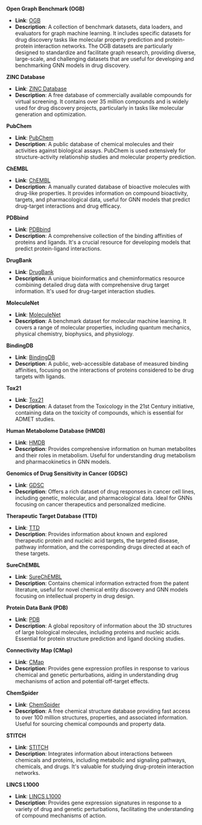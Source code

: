 **Open Graph Benchmark (OGB)**
   - **Link**: [OGB](https://ogb.stanford.edu/)
   - **Description**: A collection of benchmark datasets, data loaders, and evaluators for graph machine learning. It includes specific datasets for drug discovery tasks like molecular property prediction and protein-protein interaction networks. The OGB datasets are particularly designed to standardize and facilitate graph research, providing diverse, large-scale, and challenging datasets that are useful for developing and benchmarking GNN models in drug discovery.

**ZINC Database**
   - **Link**: [ZINC Database](https://zinc.docking.org/)
   - **Description**: A free database of commercially available compounds for virtual screening. It contains over 35 million compounds and is widely used for drug discovery projects, particularly in tasks like molecular generation and optimization.

**PubChem**
   - **Link**: [PubChem](https://pubchem.ncbi.nlm.nih.gov/)
   - **Description**: A public database of chemical molecules and their activities against biological assays. PubChem is used extensively for structure-activity relationship studies and molecular property prediction.

**ChEMBL**
   - **Link**: [ChEMBL](https://www.ebi.ac.uk/chembl/)
   - **Description**: A manually curated database of bioactive molecules with drug-like properties. It provides information on compound bioactivity, targets, and pharmacological data, useful for GNN models that predict drug-target interactions and drug efficacy.

**PDBbind**
   - **Link**: [PDBbind](http://www.pdbbind.org.cn/)
   - **Description**: A comprehensive collection of the binding affinities of proteins and ligands. It's a crucial resource for developing models that predict protein-ligand interactions.

**DrugBank**
   - **Link**: [DrugBank](https://www.drugbank.ca/)
   - **Description**: A unique bioinformatics and cheminformatics resource combining detailed drug data with comprehensive drug target information. It's used for drug-target interaction studies.

**MoleculeNet**
   - **Link**: [MoleculeNet](http://moleculenet.ai/)
   - **Description**: A benchmark dataset for molecular machine learning. It covers a range of molecular properties, including quantum mechanics, physical chemistry, biophysics, and physiology.

**BindingDB**
   - **Link**: [BindingDB](https://www.bindingdb.org/bind/index.jsp)
   - **Description**: A public, web-accessible database of measured binding affinities, focusing on the interactions of proteins considered to be drug targets with ligands.

**Tox21**
   - **Link**: [Tox21](https://tripod.nih.gov/tox21/challenge/)
   - **Description**: A dataset from the Toxicology in the 21st Century initiative, containing data on the toxicity of compounds, which is essential for ADMET studies.

**Human Metabolome Database (HMDB)**
   - **Link**: [HMDB](http://www.hmdb.ca/)
   - **Description**: Provides comprehensive information on human metabolites and their roles in metabolism. Useful for understanding drug metabolism and pharmacokinetics in GNN models.

**Genomics of Drug Sensitivity in Cancer (GDSC)**
   - **Link**: [GDSC](https://www.cancerrxgene.org/)
   - **Description**: Offers a rich dataset of drug responses in cancer cell lines, including genetic, molecular, and pharmacological data. Ideal for GNNs focusing on cancer therapeutics and personalized medicine.

**Therapeutic Target Database (TTD)**
   - **Link**: [TTD](http://db.idrblab.net/ttd/)
   - **Description**: Provides information about known and explored therapeutic protein and nucleic acid targets, the targeted disease, pathway information, and the corresponding drugs directed at each of these targets.

**SureChEMBL**
   - **Link**: [SureChEMBL](https://www.surechembl.org/)
   - **Description**: Contains chemical information extracted from the patent literature, useful for novel chemical entity discovery and GNN models focusing on intellectual property in drug design.

**Protein Data Bank (PDB)**
   - **Link**: [PDB](https://www.rcsb.org/)
   - **Description**: A global repository of information about the 3D structures of large biological molecules, including proteins and nucleic acids. Essential for protein structure prediction and ligand docking studies.

**Connectivity Map (CMap)**
   - **Link**: [CMap](https://clue.io/)
   - **Description**: Provides gene expression profiles in response to various chemical and genetic perturbations, aiding in understanding drug mechanisms of action and potential off-target effects.

 **ChemSpider**
   - **Link**: [ChemSpider](http://www.chemspider.com/)
   - **Description**: A free chemical structure database providing fast access to over 100 million structures, properties, and associated information. Useful for sourcing chemical compounds and property data.

**STITCH**
   - **Link**: [STITCH](http://stitch.embl.de/)
   - **Description**: Integrates information about interactions between chemicals and proteins, including metabolic and signaling pathways, chemicals, and drugs. It's valuable for studying drug-protein interaction networks.

**LINCS L1000**
   - **Link**: [LINCS L1000](http://www.lincsproject.org/LINCS/)
   - **Description**: Provides gene expression signatures in response to a variety of drug and genetic perturbations, facilitating the understanding of compound mechanisms of action.
